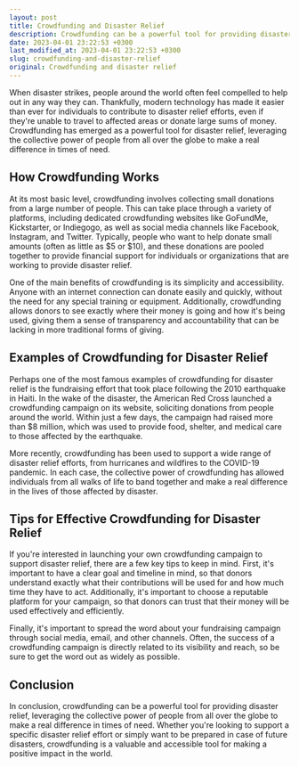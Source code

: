 ```yaml
---
layout: post
title: Crowdfunding and Disaster Relief
description: Crowdfunding can be a powerful tool for providing disaster relief, leveraging the collective power of people to make a real difference in times of need. This article explores how crowdfunding works and how it can help those affected by disasters.
date: 2023-04-01 23:22:53 +0300
last_modified_at: 2023-04-01 23:22:53 +0300
slug: crowdfunding-and-disaster-relief
original: Crowdfunding and disaster relief
---
```


When disaster strikes, people around the world often feel compelled to help out in any way they can. Thankfully, modern technology has made it easier than ever for individuals to contribute to disaster relief efforts, even if they're unable to travel to affected areas or donate large sums of money. Crowdfunding has emerged as a powerful tool for disaster relief, leveraging the collective power of people from all over the globe to make a real difference in times of need.

## How Crowdfunding Works

At its most basic level, crowdfunding involves collecting small donations from a large number of people. This can take place through a variety of platforms, including dedicated crowdfunding websites like GoFundMe, Kickstarter, or Indiegogo, as well as social media channels like Facebook, Instagram, and Twitter. Typically, people who want to help donate small amounts (often as little as $5 or $10), and these donations are pooled together to provide financial support for individuals or organizations that are working to provide disaster relief.

One of the main benefits of crowdfunding is its simplicity and accessibility. Anyone with an internet connection can donate easily and quickly, without the need for any special training or equipment. Additionally, crowdfunding allows donors to see exactly where their money is going and how it's being used, giving them a sense of transparency and accountability that can be lacking in more traditional forms of giving.

## Examples of Crowdfunding for Disaster Relief

Perhaps one of the most famous examples of crowdfunding for disaster relief is the fundraising effort that took place following the 2010 earthquake in Haiti. In the wake of the disaster, the American Red Cross launched a crowdfunding campaign on its website, soliciting donations from people around the world. Within just a few days, the campaign had raised more than $8 million, which was used to provide food, shelter, and medical care to those affected by the earthquake.

More recently, crowdfunding has been used to support a wide range of disaster relief efforts, from hurricanes and wildfires to the COVID-19 pandemic. In each case, the collective power of crowdfunding has allowed individuals from all walks of life to band together and make a real difference in the lives of those affected by disaster.

## Tips for Effective Crowdfunding for Disaster Relief

If you're interested in launching your own crowdfunding campaign to support disaster relief, there are a few key tips to keep in mind. First, it's important to have a clear goal and timeline in mind, so that donors understand exactly what their contributions will be used for and how much time they have to act. Additionally, it's important to choose a reputable platform for your campaign, so that donors can trust that their money will be used effectively and efficiently.

Finally, it's important to spread the word about your fundraising campaign through social media, email, and other channels. Often, the success of a crowdfunding campaign is directly related to its visibility and reach, so be sure to get the word out as widely as possible.

## Conclusion

In conclusion, crowdfunding can be a powerful tool for providing disaster relief, leveraging the collective power of people from all over the globe to make a real difference in times of need. Whether you're looking to support a specific disaster relief effort or simply want to be prepared in case of future disasters, crowdfunding is a valuable and accessible tool for making a positive impact in the world.
